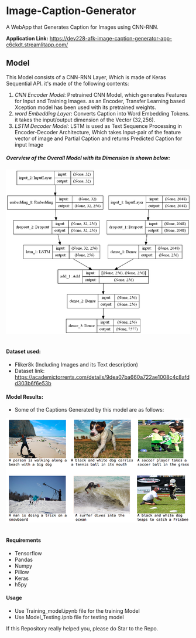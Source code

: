 # Image-Caption-Generator
A WebApp that Generates Caption for Images using CNN-RNN.

__Application Link:__ https://dev228-afk-image-caption-generator-app-c6ckdt.streamlitapp.com/

## Model
This Model consists of a CNN-RNN Layer, Which is made of Keras Sequential API. it's made of the following contents:
1. _CNN Encoder Model_: Pretrained CNN Model, which generates Features for Input and Training Images. as an Encoder, Transfer Learning based Xception model has been used with its pretrained weights.
2. _word Embedding Layer_: Converts Caption into Word Embedding Tokens. it takes the input/output dimension of the Vector (32,256).
3. _LSTM Decoder Model_: LSTM is used as Text Sequence Processing in Encoder-Decoder Architecture, Which takes Input-pair of the feature vector of image and Partial Caption and returns Predicted Caption for input Image

##### Overview of the Overall Model with its Dimension is shown below:
<div align="center">
  <img src="model.png"><br><br>
</div>

#### Dataset used:
- Fliker8k (Including Images and its Text description)
- Dataset link: https://academictorrents.com/details/9dea07ba660a722ae1008c4c8afdd303b6f6e53b

#### Model Results:
- Some of the Captions Generated by this model are as follows:
<div align="center">
  <img src="generated.png"><br><br>
</div>


#### Requirements
- Tensorflow 
- Pandas
- Numpy
- Pillow
- Keras
- h5py

#### Usage
- Use Training_model.ipynb file for the training Model
- Use Model_Testing.ipnb file for testing model

If this Repository really helped you, please do Star to the Repo.
